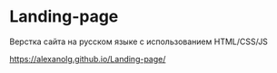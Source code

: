 # Landing-page

Верстка сайта на русском языке с использованием HTML/CSS/JS

https://alexanolg.github.io/Landing-page/
